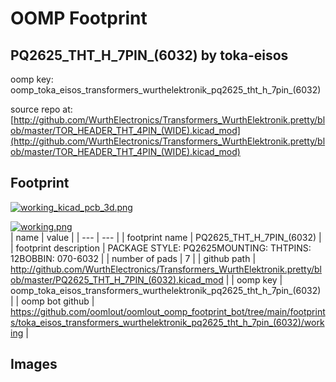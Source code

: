 # OOMP Footprint  
## PQ2625_THT_H_7PIN_(6032)  by toka-eisos  
  
oomp key: oomp_toka_eisos_transformers_wurthelektronik_pq2625_tht_h_7pin_(6032)  
  
source repo at: [http://github.com/WurthElectronics/Transformers_WurthElektronik.pretty/blob/master/TOR_HEADER_THT_4PIN_(WIDE).kicad_mod](http://github.com/WurthElectronics/Transformers_WurthElektronik.pretty/blob/master/TOR_HEADER_THT_4PIN_(WIDE).kicad_mod)  
## Footprint  
  
[![working_kicad_pcb_3d.png](working_kicad_pcb_3d_600.png)](working_kicad_pcb_3d.png)  
  
[![working.png](working_600.png)](working.png)  
| name | value | 
| --- | --- | 
| footprint name | PQ2625_THT_H_7PIN_(6032) | 
| footprint description | PACKAGE STYLE: PQ2625MOUNTING: THTPINS: 12BOBBIN: 070-6032 | 
| number of pads | 7 | 
| github path | http://github.com/WurthElectronics/Transformers_WurthElektronik.pretty/blob/master/PQ2625_THT_H_7PIN_(6032).kicad_mod | 
| oomp key | oomp_toka_eisos_transformers_wurthelektronik_pq2625_tht_h_7pin_(6032) | 
| oomp bot github | https://github.com/oomlout/oomlout_oomp_footprint_bot/tree/main/footprints/toka_eisos_transformers_wurthelektronik_pq2625_tht_h_7pin_(6032)/working | 
## Images  
